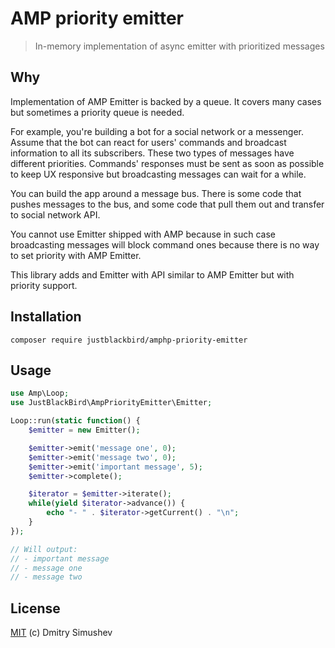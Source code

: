 # AMP priority emitter

> In-memory implementation of async emitter with prioritized messages

## Why

Implementation of AMP Emitter is backed by a queue. It covers many cases but
sometimes a priority queue is needed.

For example, you're building a bot for a social network or a messenger. Assume
that the bot can react for users' commands and broadcast information to all its
subscribers. These two types of messages have different priorities. Commands'
responses must be sent as soon as possible to keep UX responsive but
broadcasting messages can wait for a while.

You can build the app around a message bus. There is some code that pushes
messages to the bus, and some code that pull them out and transfer to social
network API.

You cannot use Emitter shipped with AMP because in such case broadcasting
messages will block command ones because there is no way to set priority
with AMP Emitter.

This library adds and Emitter with API similar to AMP Emitter but with
priority support. 

## Installation

```
composer require justblackbird/amphp-priority-emitter
```

## Usage

```php
use Amp\Loop;
use JustBlackBird\AmpPriorityEmitter\Emitter;

Loop::run(static function() {
    $emitter = new Emitter();

    $emitter->emit('message one', 0);
    $emitter->emit('message two', 0);
    $emitter->emit('important message', 5);
    $emitter->complete();

    $iterator = $emitter->iterate();
    while(yield $iterator->advance()) {
        echo "- " . $iterator->getCurrent() . "\n";        
    }
});

// Will output:
// - important message
// - message one
// - message two
```

## License

[MIT](http://opensource.org/licenses/MIT) (c) Dmitry Simushev